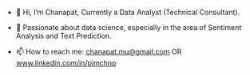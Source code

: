 - 👋 Hi, I’m Chanapat, Currently a Data Analyst (Technical Consultant).
- 👀 Passionate about data science, especially in the area of Sentiment Analysis and Text Prediction.

- 📫 How to reach me: chanapat.mu@gmail.com OR www.linkedin.com/in/pimchnp


<!---
pimchanapat/pimchanapat is a ✨ special ✨ repository because its `README.md` (this file) appears on your GitHub profile.
You can click the Preview link to take a look at your changes.
--->
